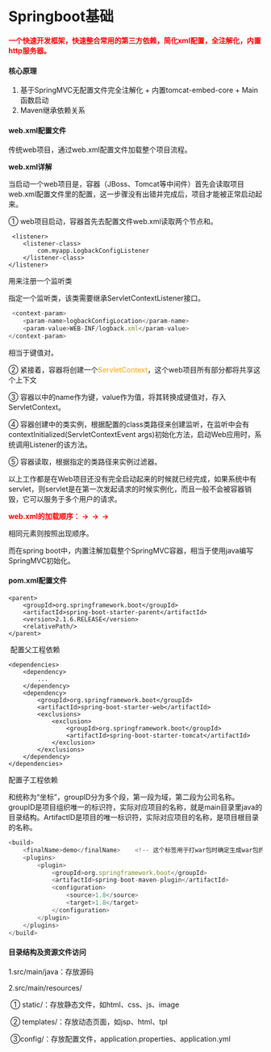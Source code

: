 # Springboot基础

**<font color="red">一个快速开发框架，快速整合常用的第三方依赖，简化xml配置，全注解化，内置http服务器。</font>**



#### 核心原理

1. 基于SpringMVC无配置文件完全注解化 + 内置tomcat-embed-core + Main函数启动
2. Maven继承依赖关系



#### web.xml配置文件

传统web项目，通过web.xml配置文件加载整个项目流程。

**web.xml详解**

当启动一个web项目是，容器（JBoss、Tomcat等中间件）首先会读取项目web.xml配置文件里的配置，这一步骤没有出错并完成后，项目才能被正常启动起来。

①  web项目启动，容器首先去配置文件web.xml读取两个节点<listener></listener>和<context-param></context-param>。

```JS
 <listener>    
    <listener-class>    
        com.myapp.LogbackConfigListener    
    </listener-class>    
</listener>  
```

<listener></listener>用来注册一个监听类

<listen-class></listen-class>指定一个监听类，该类需要继承ServletContextListener接口。

```js
 <context-param>    
    <param-name>logbackConfigLocation</param-name>    
    <param-value>WEB-INF/logback.xml</param-value>    
</context-param>
```

相当于键值对。

②  紧接着，容器将创建一个<font color = "orange">ServletContext</font>，这个web项目所有部分都将共享这个上下文

③  容器以<context-param></context-param>中的name作为键，value作为值，将其转换成键值对，存入ServletContext。

④  容器创建<listener></listener>中的类实例，根据配置的class类路径<listener-class></listener-class>来创建监听，在监听中会有contextInitialized(ServletContextEvent args)初始化方法，启动Web应用时，系统调用Listener的该方法。

⑤  容器读取<filter></filter>，根据指定的类路径来实例过滤器。

以上工作都是在Web项目还没有完全启动起来的时候就已经完成，如果系统中有servlet，则servlet是在第一次发起请求的时候实例化，而且一般不会被容器销毁，它可以服务于多个用户的请求。

**<font color="red">web.xml的加载顺序：<context-param> -> <listener> -> <filter> -> <servlet></font>**

相同元素则按照出现顺序。

而在spring boot中，内置注解加载整个SpringMVC容器，相当于使用java编写SpringMVC初始化。



#### pom.xml配置文件

```
<parent>
	<groupId>org.springframework.boot</groupId>
	<artifactId>spring-boot-starter-parent</artifactId>
	<version>2.1.6.RELEASE</version>
	<relativePath/>
</parent>
```

​    配置父工程依赖

```
<dependencies>	
	<dependency>
		...
	</dependency>
	<dependency>
		<groupId>org.springframework.boot</groupId>
		<artifactId>spring-boot-starter-web</artifactId>
		<exclusions>
	        <exclusion>
	            <groupId>org.springframework.boot</groupId>
	            <artifactId>spring-boot-starter-tomcat</artifactId>
	        </exclusion>
	    </exclusions>
	</dependency>
</dependencies>
```

配置子工程依赖

<groupID>和<ArtifactID>统称为“坐标”，groupID分为多个段，第一段为域，第二段为公司名称。groupID是项目组织唯一的标识符，实际对应项目的名称，就是main目录里java的目录结构。ArtifactID是项目的唯一标识符，实际对应项目的名称，是项目根目录的名称。

```js
<build>
	<finalName>demo</finalName>    <!-- 这个标签用于打war包时确定生成war包的名字 -->
	<plugins>
		<plugin>
			<groupId>org.springframework.boot</groupId>
			<artifactId>spring-boot-maven-plugin</artifactId>
			<configuration>
				<source>1.8</source>
				<target>1.8</target>
			</configuration>
		</plugin>
	</plugins>
</build>
```



#### 目录结构及资源文件访问

1.src/main/java：存放源码

2.src/main/resources/

​		① static/：存放静态文件，如html、css、js、image

​		② templates/：存放动态页面，如jsp、html、tpl

​		③config/：存放配置文件，application.properties、application.yml
